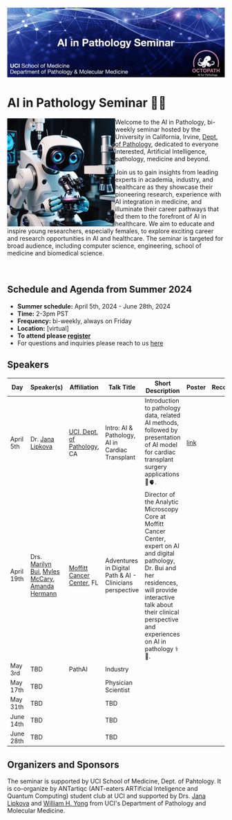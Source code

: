 ![This is an alt text.](/data/SeminarHeader.jpg "This is a sample image.")

# AI in Pathology Seminar 🔬🧬

<img src="data/seminar_logo.jpg" width="250px" align="left" />

Welcome to the AI in Pathology, bi-weekly seminar hosted by the University in California, Irvine, [Dept. of Pathology](https://www.pathology.uci.edu/index.asp/), dedicated to everyone interested, Artificial Intelligence, pathology, medicine and beyond.

Join us to gain insights from leading experts in academia, industry, and healthcare as they showcase their pioneering research, experience with AI integration in medicine, and illuminate their career pathways that led them to the forefront of AI in healthcare. We aim to educate and inspire young researchers, especially females, to explore exciting career and research opportunities in AI and healthcare. The seminar is targeted for broad audience, including computer science, engineering, school of medicine and biomedical science.
<br>
<br>
<br>

## Schedule and Agenda from Summer 2024

* **Summer schedule:** April 5th, 2024 - June 28th, 2024
* **Time:** 2-3pm PST 
* **Frequency:** bi-weekly, always on Friday
* **Location:** [virtual]
* **To attend please [register](https://forms.gle/AFxvbwgS7JeCKuGn8)**
* For questions and inquiries please reach to us [here](mailto:antartiqcpath@gmail.com)


## Speakers
| Day | Speaker(s) | Affiliation | Talk Title | Short Description | Poster | Recording |
| ------ | ------ | ------ | ------ | ------ | ------ | ------ |
| April 5th   |  Dr. [Jana Lipkova](http://octopath.org/jana.html) | [UCI, Dept. of Pathology](https://www.pathology.uci.edu/), CA| Intro: AI & Pathology, AI in Cardiac Transplant | Introduction to pathology data, related AI methods, followed by presentation of AI model for cardiac transplant surgery applications 🔬🫀. | [link](link) | 
| April 19th  | Drs. [Marilyn Bui](https://www.moffitt.org/providers/marilyn-bui/), [Myles McCary](https://www.linkedin.com/in/mylesmccrary/), [Amanda Hermann](https://twitter.com/HerrPath)  | [Moffitt Cancer Center](https://www.moffitt.org/), FL | Adventures in Digital Path & AI - Clinicians perspective| Director of the Analytic Microscopy Core at Moffitt Cancer Center, expert on AI and digital pathology, Dr. Bui and her residences, will provide interactive talk about their clinical perspective and experiences on AI in pathology ⚕️🎉.| | |
| May 3rd     | TBD   | PathAI | Industry |
| May 17th    | TBD   |  | Physician Scientist|
| May 31th    | TBD   | |TBD |
| June 14th   | TBD   | | TBD |
| June 28th   | TBD   | | TBD |




## Organizers and Sponsors
The seminar is supported by UCI School of Medicine, Dept. of Pahtology. It is co-organize by ANTartiqc (ANT-eaters ARTificial Inteligence and Quantum Computing) student club at UCI and supported by Drs. [Jana Lipkova](http://octopath.org/jana.html) and [William H. Yong](https://faculty.sites.uci.edu/whyonglab/about-dr-yong/) from UCI's Department of Pathology and Molecular Medicine.

